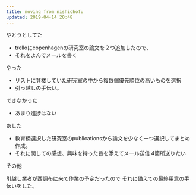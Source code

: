 ```yaml
---
title: moving from nishichofu
updated: 2019-04-14 20:48
---
```


やとうとしてた
* trelloにcopenhagenの研究室の論文を２つ追加したので、
* それをよんでメールを書く


やった
* リストに登楼していた研究室の中から複数個優先順位の高いものを選択
* 引っ越しの手伝い。


できなかった
* あまり進捗はない


あした
* 教育柄選択した研究室のpublicationsから論文を少なく一つ選択してまとめ作成。
* それに関しての感想、興味を持った旨を添えてメール送信 4箇所送りたい


その他


引越し業者が西調布に来て作業の予定だったので
それに備えての最終用意の手伝いをした。
